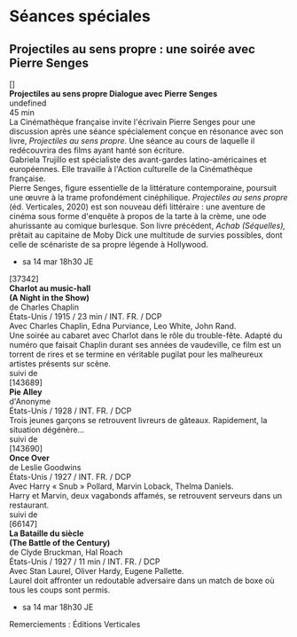 # Séances spéciales

## Projectiles au sens propre : une soirée avec Pierre Senges

[]  
**Projectiles au sens propre
Dialogue avec Pierre Senges**  
undefined  
45 min  
La Cinémathèque française invite l'écrivain Pierre Senges pour une discussion après une séance spécialement conçue en résonance avec son livre, _Projectiles au sens propre_. Une séance au cours de laquelle il redécouvrira des films ayant hanté son écriture.  
Gabriela Trujillo est spécialiste des avant-gardes latino-américaines et européennes. Elle travaille à l'Action culturelle de la Cinémathèque française.  
Pierre Senges, figure essentielle de la littérature contemporaine, poursuit une œuvre à la trame profondément cinéphilique. _Projectiles au sens propre_ (éd. Verticales, 2020) est son nouveau défi littéraire : une aventure de cinéma sous forme d'enquête à propos de la tarte à la crème, une ode ahurissante au comique burlesque. Son livre précédent, _Achab (Séquelles),_ prêtait au capitaine de Moby Dick une multitude de survies possibles, dont celle de scénariste de sa propre légende à Hollywood.

- sa 14 mar 18h30 JE

[37342]  
**Charlot au music-hall**  
**(A Night in the Show)**  
de Charles Chaplin  
États-Unis / 1915 / 23 min / INT. FR. / DCP  
Avec Charles Chaplin, Edna Purviance, Leo White, John Rand.  
Une soirée au cabaret avec Charlot dans le rôle du trouble-fête. Adapté du numéro que faisait Chaplin durant ses années de vaudeville, ce film est un torrent de rires et se termine en véritable pugilat pour les malheureux artistes présents sur scène.  
suivi de  
[143689]  
**Pie Alley**  
d'Anonyme  
États-Unis / 1928 / INT. FR. / DCP  
Trois jeunes garçons se retrouvent livreurs de gâteaux. Rapidement, la situation dégénère...  
suivi de  
[143690]  
**Once Over**  
de Leslie Goodwins  
États-Unis / 1927 / INT. FR. / DCP  
Avec Harry « Snub » Pollard, Marvin Loback, Thelma Daniels.  
Harry et Marvin, deux vagabonds affamés, se retrouvent serveurs dans un restaurant.  
suivi de  
[66147]  
**La Bataille du siècle**  
**(The Battle of the Century)**  
de Clyde Bruckman, Hal Roach  
États-Unis / 1927 / 11 min / INT. FR. / DCP  
Avec Stan Laurel, Oliver Hardy, Eugene Pallette.  
Laurel doit affronter un redoutable adversaire dans un match de boxe où tous les coups sont permis.

- sa 14 mar 18h30 JE

Remerciements : Éditions Verticales
